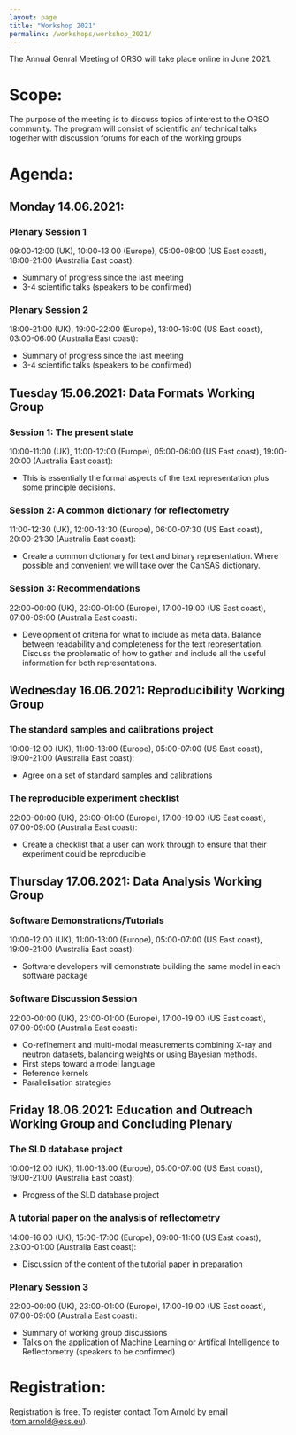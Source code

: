 ```yaml
---
layout: page
title: "Workshop 2021"
permalink: /workshops/workshop_2021/
---
```


The Annual Genral Meeting of ORSO will take place online in June 2021.

# Scope:

The purpose of the meeting is to discuss topics of interest to the ORSO community.
The program will consist of scientific anf technical talks together with discussion forums for each of the working groups

# Agenda:

## Monday 14.06.2021:
### Plenary Session 1
09:00-12:00 (UK), 10:00-13:00 (Europe), 05:00-08:00 (US East coast), 18:00-21:00 (Australia East coast):
- Summary of progress since the last meeting
- 3-4 scientific talks (speakers to be confirmed)

### Plenary Session 2
18:00-21:00 (UK), 19:00-22:00 (Europe), 13:00-16:00 (US East coast), 03:00-06:00 (Australia East coast): 
- Summary of progress since the last meeting
- 3-4 scientific talks (speakers to be confirmed)

## Tuesday 15.06.2021: Data Formats Working Group
### Session 1: The present state
10:00-11:00 (UK), 11:00-12:00 (Europe), 05:00-06:00 (US East coast), 19:00-20:00 (Australia East coast): 
- This is essentially the formal aspects of the text representation plus some principle decisions.

### Session 2: A common dictionary for reflectometry
11:00-12:30 (UK), 12:00-13:30 (Europe), 06:00-07:30 (US East coast), 20:00-21:30 (Australia East coast): 
- Create a common dictionary for text and binary representation. Where possible and convenient we will take over the CanSAS dictionary.

### Session 3: Recommendations
22:00-00:00 (UK), 23:00-01:00 (Europe), 17:00-19:00 (US East coast), 07:00-09:00 (Australia East coast): 
- Development of criteria for what to include as meta data. Balance between readability and completeness for the text representation. Discuss the problematic of how to gather and include all the useful information for both representations.

## Wednesday 16.06.2021: Reproducibility Working Group
### The standard samples and calibrations project
10:00-12:00 (UK), 11:00-13:00 (Europe), 05:00-07:00 (US East coast), 19:00-21:00 (Australia East coast): 
- Agree on a set of standard samples and calibrations

### The reproducible experiment checklist
22:00-00:00 (UK), 23:00-01:00 (Europe), 17:00-19:00 (US East coast), 07:00-09:00 (Australia East coast): 
- Create a checklist that a user can work through to ensure that their experiment could be reproducible

## Thursday 17.06.2021: Data Analysis Working Group
### Software Demonstrations/Tutorials
10:00-12:00 (UK), 11:00-13:00 (Europe), 05:00-07:00 (US East coast), 19:00-21:00 (Australia East coast): 
- Software developers will demonstrate building the same model in each software package

### Software Discussion Session 
22:00-00:00 (UK), 23:00-01:00 (Europe), 17:00-19:00 (US East coast), 07:00-09:00 (Australia East coast): 
- Co-refinement and multi-modal measurements combining X-ray and neutron datasets, balancing weights or using Bayesian methods.
- First steps toward a model language
- Reference kernels
- Parallelisation strategies

## Friday 18.06.2021: Education and Outreach Working Group and Concluding Plenary
### The SLD database project
10:00-12:00 (UK), 11:00-13:00 (Europe), 05:00-07:00 (US East coast), 19:00-21:00 (Australia East coast): 
- Progress of the SLD database project

### A tutorial paper on the analysis of reflectometry
14:00-16:00 (UK), 15:00-17:00 (Europe), 09:00-11:00 (US East coast), 23:00-01:00 (Australia East coast): 
- Discussion of the content of the tutorial paper in preparation

### Plenary Session 3
22:00-00:00 (UK), 23:00-01:00 (Europe), 17:00-19:00 (US East coast), 07:00-09:00 (Australia East coast): 
- Summary of working group discussions
- Talks on the application of Machine Learning or Artifical Intelligence to Reflectometry (speakers to be confirmed)

# Registration:

Registration is free. To register contact Tom Arnold by email (tom.arnold@ess.eu).


